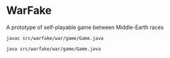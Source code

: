 # WarFake

A prototype of self-playable game between Middle-Earth races

`javac src/warfake/war/game/Game.java`

`java src/warfake/war/game/Game.java`
